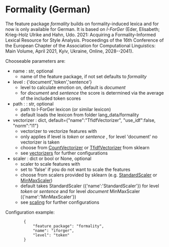 # Formality (German)

The feature package *formality* builds on formality-induced lexica and for now is only available for German. It is based on *I-ForGer* (Eder, Elisabeth; Krieg-Holz Ulrike and Hahn, Udo. 2021: Acquiring a Formality-Informed Lexical Resource for Style Analysis. Proceedings of the 16th Conference of the European Chapter of the Association for Computational Linguistics: Main Volume, April 2021, Kyiv, Ukraine, Online, 2028--2041).

Chooseable parameters are:
* name : str, optional
	- name of the feature package, if not set defaults to *formality*
* level : {'document','token','sentence'}
	- level to calculate emotion on, default is *document*
	- for *document* and *sentence* the score is determined via the average of the included token scores
* path : : str, optional
	- path to I-ForGer lexicon (or similar lexicon)
	- default loads the lexicon from folder lang\_data/formality
* vectorizer : dict, default={"name":"TfidfVectorizer", "use_idf":false, "norm":"l1"}
	- vectorizer to vectorize features with
	- only applies if level is *token* or *sentence* , for level 'document' no vectorizer is taken
	- choose from [CountVectorizer](https://scikit-learn.org/stable/modules/generated/sklearn.feature_extraction.text.CountVectorizer.html) or [TfidfVectorizer](https://scikit-learn.org/stable/modules/generated/sklearn.feature_extraction.text.TfidfTransformer.html) from sklearn
	- see [vectorizers](5_vectorizers.md) for further configurations
* scaler : dict or bool or None, optional
	- scaler to scale features with
	- set to 'false' if you do not want to scale the features
	- choose from scalers provided by sklearn (e.g. [StandardScaler](https://scikit-learn.org/stable/modules/generated/sklearn.preprocessing.StandardScaler.html#sklearn.preprocessing.StandardScaler) or [MinMaxScaler](https://scikit-learn.org/stable/modules/generated/sklearn.preprocessing.MinMaxScaler.html#sklearn.preprocessing.MinMaxScaler))
	- default takes StandardScaler ({'name':'StandardScaler'}) for level *token* or *sentence* and for level *document* MinMaxScaler ({'name':'MinMaxScaler'})
	- see [scaling](6_scaling.md) for further configurations


Configuration example:
````
        {
            "feature_package": "formality",
            "name": "iforger",
			"level": "token"
        }
````
